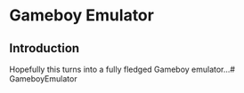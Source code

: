 # Gameboy Emulator

## Introduction
Hopefully this turns into a fully fledged Gameboy emulator...# GameboyEmulator
